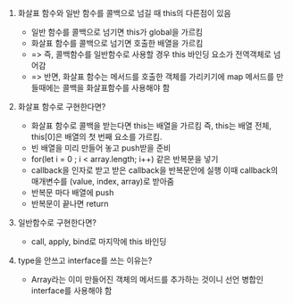 1. 화살표 함수와 일반 함수를 콜백으로 넘길 때 this의 다른점이 있음

   - 일반 함수를 콜백으로 넘기면 this가 global을 가르킴
   - 화살표 함수를 콜백으로 넘기면 호출한 배열을 가르킴
   - => 즉, 콜백함수를 일반함수로 사용할 경우 this 바인딩 요소가 전역객체로 넘어감
   - => 반면, 화살표 함수는 메서드를 호출한 객체를 가리키기에 map 메서드를 만들때에는 콜백을 화살표함수를 사용해야 함

2. 화살표 함수로 구현한다면?

   - 화살표 함수로 콜백을 받는다면 this는 배열을 가르킴 즉, this는 배열 전체, this[0]은 배열의 첫 번째 요소를 가르킴.
   - 빈 배열을 미리 만들어 놓고 push받을 준비
   - for(let i = 0 ; i < array.length; i++) 같은 반복문을 넣기
   - callback을 인자로 받고 받은 callback을 반복문안에 실행 이때 callback의 매개변수를 (value, index, array)로 받아줌
   - 반복문 마다 배열에 push
   - 반복문이 끝나면 return

3. 일반함수로 구현한다면?

   - call, apply, bind로 마지막에 this 바인딩

4. type을 안쓰고 interface를 쓰는 이유는?
   - Array라는 이미 만들어진 객체의 메서드를 추가하는 것이니 선언 병합인 interface를 사용해야 함
